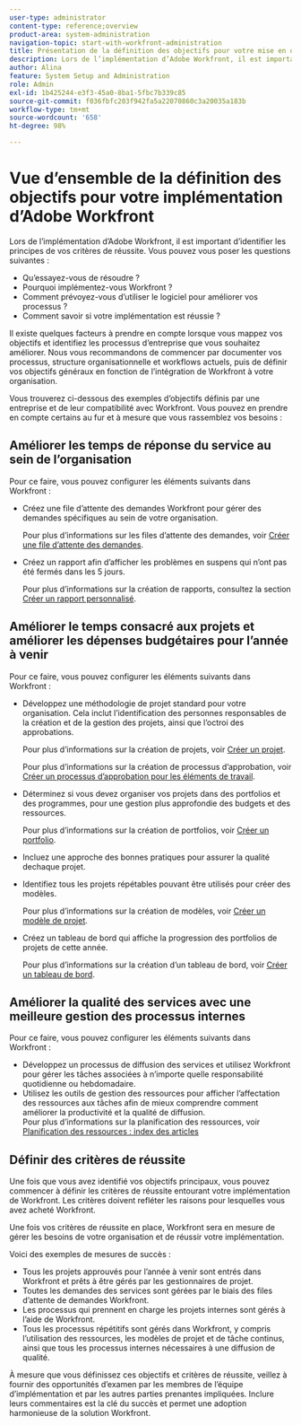 ```yaml
---
user-type: administrator
content-type: reference;overview
product-area: system-administration
navigation-topic: start-with-workfront-administration
title: Présentation de la définition des objectifs pour votre mise en oeuvre Adobe Workfront
description: Lors de l’implémentation d’Adobe Workfront, il est important d’identifier les principes de vos critères de réussite. Nous vous recommandons de commencer par documenter vos processus, structure organisationnelle et workflows actuels, puis de définir vos objectifs généraux en fonction de l’intégration de Workfront à votre organisation.
author: Alina
feature: System Setup and Administration
role: Admin
exl-id: 1b425244-e3f3-45a0-8ba1-5fbc7b339c85
source-git-commit: f036fbfc203f942fa5a22070860c3a20035a183b
workflow-type: tm+mt
source-wordcount: '658'
ht-degree: 98%

---
```


# Vue d’ensemble de la définition des objectifs pour votre implémentation d’Adobe Workfront

<!--Audited: 12/2023-->

Lors de l’implémentation d’Adobe Workfront, il est important d’identifier les principes de vos critères de réussite. Vous pouvez vous poser les questions suivantes :

* Qu’essayez-vous de résoudre ?
* Pourquoi implémentez-vous Workfront ?
* Comment prévoyez-vous d’utiliser le logiciel pour améliorer vos processus ?
* Comment savoir si votre implémentation est réussie ?

Il existe quelques facteurs à prendre en compte lorsque vous mappez vos objectifs et identifiez les processus d’entreprise que vous souhaitez améliorer. Nous vous recommandons de commencer par documenter vos processus, structure organisationnelle et workflows actuels, puis de définir vos objectifs généraux en fonction de l’intégration de Workfront à votre organisation.

Vous trouverez ci-dessous des exemples d’objectifs définis par une entreprise et de leur compatibilité avec Workfront. Vous pouvez en prendre en compte certains au fur et à mesure que vous rassemblez vos besoins :

## Améliorer les temps de réponse du service au sein de l’organisation

Pour ce faire, vous pouvez configurer les éléments suivants dans Workfront :

* Créez une file d’attente des demandes Workfront pour gérer des demandes spécifiques au sein de votre organisation.

  Pour plus d’informations sur les files d’attente des demandes, voir [Créer une file d’attente des demandes](../../manage-work/requests/create-and-manage-request-queues/create-request-queue.md).

* Créez un rapport afin d’afficher les problèmes en suspens qui n’ont pas été fermés dans les 5 jours.

  Pour plus d’informations sur la création de rapports, consultez la section [Créer un rapport personnalisé](../../reports-and-dashboards/reports/creating-and-managing-reports/create-custom-report.md).

## Améliorer le temps consacré aux projets et améliorer les dépenses budgétaires pour l’année à venir

Pour ce faire, vous pouvez configurer les éléments suivants dans Workfront :

* Développez une méthodologie de projet standard pour votre organisation. Cela inclut l’identification des personnes responsables de la création et de la gestion des projets, ainsi que l’octroi des approbations.

  Pour plus d’informations sur la création de projets, voir [Créer un projet](../../manage-work/projects/create-projects/create-project.md).

  Pour plus d’informations sur la création de processus d’approbation, voir [Créer un processus d’approbation pour les éléments de travail](../../administration-and-setup/customize-workfront/configure-approval-milestone-processes/create-approval-processes.md).

* Déterminez si vous devez organiser vos projets dans des portfolios et des programmes, pour une gestion plus approfondie des budgets et des ressources.

  Pour plus d’informations sur la création de portfolios, voir [Créer un portfolio](../../manage-work/portfolios/create-and-manage-portfolios/create-portfolios.md).

* Incluez une approche des bonnes pratiques pour assurer la qualité dechaque projet.
* Identifiez tous les projets répétables pouvant être utilisés pour créer des modèles.

  Pour plus d’informations sur la création de modèles, voir [Créer un modèle de projet](../../manage-work/projects/create-and-manage-templates/create-template.md).

* Créez un tableau de bord qui affiche la progression des portfolios de projets de cette année.

  Pour plus d’informations sur la création d’un tableau de bord, voir [Créer un tableau de bord](../../reports-and-dashboards/dashboards/creating-and-managing-dashboards/create-dashboard.md).

## Améliorer la qualité des services avec une meilleure gestion des processus internes

Pour ce faire, vous pouvez configurer les éléments suivants dans Workfront :

* Développez un processus de diffusion des services et utilisez Workfront pour gérer les tâches associées à n’importe quelle responsabilité quotidienne ou hebdomadaire.
* Utilisez les outils de gestion des ressources pour afficher l’affectation des ressources aux tâches afin de mieux comprendre comment améliorer la productivité et la qualité de diffusion.\
  Pour plus d’informations sur la planification des ressources, voir [Planification des ressources : index des articles](../../resource-mgmt/resource-planning/resource-planning-overview.md)

## Définir des critères de réussite

Une fois que vous avez identifié vos objectifs principaux, vous pouvez commencer à définir les critères de réussite entourant votre implémentation de Workfront. Les critères doivent refléter les raisons pour lesquelles vous avez acheté Workfront.

Une fois vos critères de réussite en place, Workfront sera en mesure de gérer les besoins de votre organisation et de réussir votre implémentation.

Voici des exemples de mesures de succès :

* Tous les projets approuvés pour l’année à venir sont entrés dans Workfront et prêts à être gérés par les gestionnaires de projet.
* Toutes les demandes des services sont gérées par le biais des files d’attente de demandes Workfront.
* Les processus qui prennent en charge les projets internes sont gérés à l’aide de Workfront.
* Tous les processus répétitifs sont gérés dans Workfront, y compris l’utilisation des ressources, les modèles de projet et de tâche continus, ainsi que tous les processus internes nécessaires à une diffusion de qualité.

À mesure que vous définissez ces objectifs et critères de réussite, veillez à fournir des opportunités d’examen par les membres de l’équipe d’implémentation et par les autres parties prenantes impliquées. Inclure leurs commentaires est la clé du succès et permet une adoption harmonieuse de la solution Workfront.
